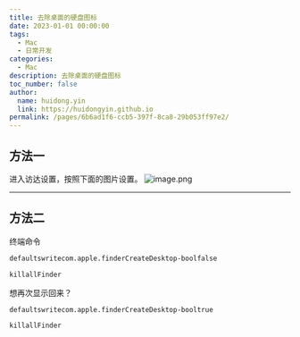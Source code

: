 ```yaml
---
title: 去除桌面的硬盘图标
date: 2023-01-01 00:00:00
tags:
  - Mac
  - 日常开发
categories:
  - Mac
description: 去除桌面的硬盘图标
toc_number: false
author:
  name: huidong.yin
  link: https://huidongyin.github.io
permalink: /pages/6b6ad1f6-ccb5-397f-8ca8-29b053ff97e2/
---
```


## 方法一

进入访达设置，按照下面的图片设置。
![image.png](/images/Mac/去除桌面的硬盘图标/01.png)

---

## 方法二

终端命令

```bash
defaultswritecom.apple.finderCreateDesktop-boolfalse

killallFinder
```

想再次显示回来？

```bash
defaultswritecom.apple.finderCreateDesktop-booltrue

killallFinder
```
